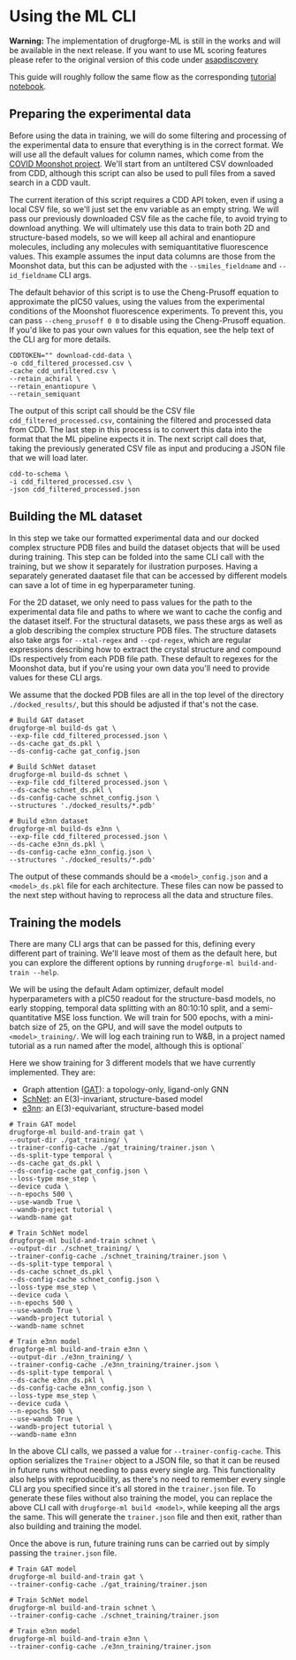 Using the ML CLI
================

**Warning:** The implementation of drugforge-ML is still in the works and will be available in the next release. If you want to use ML scoring features please refer to the original version of this code under [asapdiscovery](https://github.com/asapdiscovery/asapdiscovery)

This guide will roughly follow the same flow as the corresponding [tutorial notebook](examples/training_ml_models_on_asap_data.ipynb).

<!--- TODO: Switch these scripts to click instead of argparse and hook into main CLI --->

## Preparing the experimental data

Before using the data in training, we will do some filtering and processing of the experimental data to ensure that everything is in the correct format.
We will use all the default values for column names, which come from the [COVID Moonshot project](https://www.science.org/doi/10.1126/science.abo7201).
We'll start from an untiltered CSV downloaded from CDD, although this script can also be used to pull files from a saved search in a CDD vault.

The current iteration of this script requires a CDD API token, even if using a local CSV file, so we'll just set the env variable as an empty string.
We will pass our previously downloaded CSV file as the cache file, to avoid trying to download anything.
We will ultimately use this data to train both 2D and structure-based models, so we will keep all achiral and enantiopure molecules, including any molecules with semiquantitative fluorescence values.
This example assumes the input data columns are those from the Moonshot data, but this can be adjusted with the `--smiles_fieldname` and `--id_fieldname` CLI args.

The default behavior of this script is to use the Cheng-Prusoff equation to approximate the pIC50 values, using the values from the experimental conditions of the Moonshot fluorescence experiments.
To prevent this, you can pass `--cheng_prusoff 0 0` to disable using the Cheng-Prusoff equation.
If you'd like to pas your own values for this equation, see the help text of the CLI arg for more details.

```
CDDTOKEN="" download-cdd-data \
-o cdd_filtered_processed.csv \
-cache cdd_unfiltered.csv \
--retain_achiral \
--retain_enantiopure \
--retain_semiquant
```

The output of this script call should be the CSV file `cdd_filtered_processed.csv`, containing the filtered and processed data from CDD.
The last step in this process is to convert this data into the format that the ML pipeline expects it in.
The next script call does that, taking the previously generated CSV file as input and producing a JSON file that we will load later.

```
cdd-to-schema \
-i cdd_filtered_processed.csv \
-json cdd_filtered_processed.json
```

## Building the ML dataset

In this step we take our formatted experimental data and our docked complex structure PDB files and build the dataset objects that will be used during training.
This step can be folded into the same CLI call with the training, but we show it separately for ilustration purposes.
Having a separately generated daataset file that can be accessed by different models can save a lot of time in eg hyperparameter tuning.

For the 2D dataset, we only need to pass values for the path to the experimental data file and paths to where we want to cache the config and the dataset itself.
For the structural datasets, we pass these args as well as a glob describing the complex structure PDB files.
The structure datasets also take args for `--xtal-regex` and `--cpd-regex`, which are regular expressions describing how to extract the crystal structure and compound IDs respectively from each PDB file path.
These default to regexes for the Moonshot data, but if you're using your own data you'll need to provide values for these CLI args.

We assume that the docked PDB files are all in the top level of the directory `./docked_results/`, but this should be adjusted if that's not the case.

```
# Build GAT dataset
drugforge-ml build-ds gat \
--exp-file cdd_filtered_processed.json \
--ds-cache gat_ds.pkl \
--ds-config-cache gat_config.json

# Build SchNet dataset
drugforge-ml build-ds schnet \
--exp-file cdd_filtered_processed.json \
--ds-cache schnet_ds.pkl \
--ds-config-cache schnet_config.json \
--structures './docked_results/*.pdb'

# Build e3nn dataset
drugforge-ml build-ds e3nn \
--exp-file cdd_filtered_processed.json \
--ds-cache e3nn_ds.pkl \
--ds-config-cache e3nn_config.json \
--structures './docked_results/*.pdb'
```

The output of these commands should be a `<model>_config.json` and a `<model>_ds.pkl` file for each architecture.
These files can now be passed to the next step without having to reprocess all the data and structure files.

## Training the models

There are many CLI args that can be passed for this, defining every different part of training.
We'll leave most of them as the default here, but you can explore the different options by running `drugforge-ml build-and-train --help`.

We will be using the default Adam optimizer, default model hyperparameters with a pIC50 readout for the structure-basd models, no early stopping, temporal data splitting with an 80:10:10 split, and a semi-quantitative MSE loss function.
We will train for 500 epochs, with a mini-batch size of 25, on the GPU, and will save the model outputs to `<model>_training/`.
We will log each training run to W&B, in a project named tutorial as a run named after the model, although this is optional`

Here we show training for 3 different models that we have currently implemented.
They are:

* Graph attention ([GAT](https://arxiv.org/abs/1710.10903)): a topology-only, ligand-only GNN
* [SchNet](https://arxiv.org/abs/1706.08566): an E(3)-invariant, structure-based model
* [e3nn](https://arxiv.org/abs/2207.09453): an E(3)-equivariant, structure-based model


```
# Train GAT model
drugforge-ml build-and-train gat \
--output-dir ./gat_training/ \
--trainer-config-cache ./gat_training/trainer.json \
--ds-split-type temporal \
--ds-cache gat_ds.pkl \
--ds-config-cache gat_config.json \
--loss-type mse_step \
--device cuda \
--n-epochs 500 \
--use-wandb True \
--wandb-project tutorial \
--wandb-name gat

# Train SchNet model
drugforge-ml build-and-train schnet \
--output-dir ./schnet_training/ \
--trainer-config-cache ./schnet_training/trainer.json \
--ds-split-type temporal \
--ds-cache schnet_ds.pkl \
--ds-config-cache schnet_config.json \
--loss-type mse_step \
--device cuda \
--n-epochs 500 \
--use-wandb True \
--wandb-project tutorial \
--wandb-name schnet

# Train e3nn model
drugforge-ml build-and-train e3nn \
--output-dir ./e3nn_training/ \
--trainer-config-cache ./e3nn_training/trainer.json \
--ds-split-type temporal \
--ds-cache e3nn_ds.pkl \
--ds-config-cache e3nn_config.json \
--loss-type mse_step \
--device cuda \
--n-epochs 500 \
--use-wandb True \
--wandb-project tutorial \
--wandb-name e3nn
```

In the above CLI calls, we passed a value for `--trainer-config-cache`.
This option serializes the `Trainer` object to a JSON file, so that it can be reused in future runs without needing to pass every single arg.
This functionality also helps with reproducibility, as there's no need to remember every single CLI arg you specified since it's all stored in the `trainer.json` file.
To generate these files without also training the model, you can replace the above CLI call with `drugforge-ml build <model>`, while keeping all the args the same.
This will generate the `trainer.json` file and then exit, rather than also building and training the model.

Once the above is run, future training runs can be carried out by simply passing the `trainer.json` file.

```
# Train GAT model
drugforge-ml build-and-train gat \
--trainer-config-cache ./gat_training/trainer.json

# Train SchNet model
drugforge-ml build-and-train schnet \
--trainer-config-cache ./schnet_training/trainer.json

# Train e3nn model
drugforge-ml build-and-train e3nn \
--trainer-config-cache ./e3nn_training/trainer.json
```
